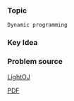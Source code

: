 
### Topic

    Dynamic programming


### Key Idea



### Problem source

[LightOJ](http://lightoj.com/volume_showproblem.php?problem=1126)

[PDF](http://lightoj.com/volume_showproblem.php?problem=1126&language=english&type=pdf)

